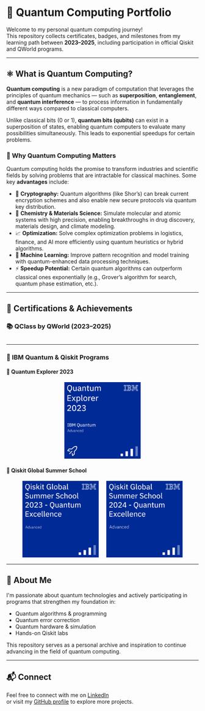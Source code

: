 # 🧠 Quantum Computing Portfolio

Welcome to my personal quantum computing journey!  
This repository collects certificates, badges, and milestones from my learning path between **2023–2025**, including participation in official Qiskit and QWorld programs.

---

## ⚛️ What is Quantum Computing?

**Quantum computing** is a new paradigm of computation that leverages the principles of quantum mechanics — such as **superposition**, **entanglement**, and **quantum interference** — to process information in fundamentally different ways compared to classical computers.

Unlike classical bits (0 or 1), **quantum bits (qubits)** can exist in a superposition of states, enabling quantum computers to evaluate many possibilities simultaneously. This leads to exponential speedups for certain problems.

### 🚀 Why Quantum Computing Matters

Quantum computing holds the promise to transform industries and scientific fields by solving problems that are intractable for classical machines. Some key **advantages** include:

- 🔐 **Cryptography:** Quantum algorithms (like Shor’s) can break current encryption schemes and also enable new secure protocols via quantum key distribution.
- 🧪 **Chemistry & Materials Science:** Simulate molecular and atomic systems with high precision, enabling breakthroughs in drug discovery, materials design, and climate modeling.
- 📈 **Optimization:** Solve complex optimization problems in logistics, finance, and AI more efficiently using quantum heuristics or hybrid algorithms.
- 🧠 **Machine Learning:** Improve pattern recognition and model training with quantum-enhanced data processing techniques.
- ⚡ **Speedup Potential:** Certain quantum algorithms can outperform classical ones exponentially (e.g., Grover’s algorithm for search, quantum phase estimation, etc.).

---

## 🏅 Certifications & Achievements

### 📚 QClass by QWorld (2023–2025)

<div style='display: flex; flex-wrap: wrap; gap: 20px; justify-content: center;'>

<!-- <a href="./_badges/ADEQUATE_Completion.png" target="_blank">
  <img src="./_badges/ADEQUATE_Completion.png" width="300" title="ADEQUATE Certificate 2025">
</a>

<a href="./_badges/QCourse501-2_Certificate.jpg" target="_blank">
  <img src="./_badges/QCourse501-2_Certificate.jpg" width="300" title="QCourse 501-2 (Sep–Dec 2024)">
</a>

<a href="./_badges/QCourse504-1_Certificate.jpg" target="_blank">
  <img src="./_badges/QCourse504-1_Certificate.jpg" width="300" title="QCourse 504-1 (Feb–May 2024)">
</a>

<a href="./_badges/QCourse501-1_Certificate.jpg" target="_blank">
  <img src="./_badges/QCourse501-1_Certificate.jpg" width="300" title="QCourse 501-1 (Sep 2023–Jan 2024)">
</a> -->

</div>

---

### 💠 IBM Quantum & Qiskit Programs

#### 🔷 Quantum Explorer 2023

<div style='display: flex; justify-content: center;'>
    <a href='https://www.credly.com/badges/1dfa6b06-c443-4d56-b6e8-3375dd7ad03b/linked_in_profile' target='_blank'>
        <img src='./_badges/quantum-explorer-2023-advanced.png' width='200' title="Quantum Explorer 2023 Badge">
    </a>
</div>

#### 🔷 Qiskit Global Summer School

<div style='display: flex; gap: 20px; justify-content: center;'>

<a href='https://www.credly.com/badges/a27d052e-9609-4c30-aeb7-8b86ab0fd75a/linked_in_profile' target='_blank'>
    <img src='./_badges/qiskit-global-summer-school-2023-quantum-excellence.png' width='200' title="Quantum Excellence 2023">
</a>

<a href='https://www.credly.com/badges/your-2024-badge-link' target='_blank'>
    <img src='./_badges/qiskit-global-summer-school-2024-quantum-excellence.png' width='200' title="Quantum Excellence 2024">
</a>

</div>

---

## 🧠 About Me

I'm passionate about quantum technologies and actively participating in programs that strengthen my foundation in:

- Quantum algorithms & programming
- Quantum error correction
- Quantum hardware & simulation
- Hands-on Qiskit labs

This repository serves as a personal archive and inspiration to continue advancing in the field of quantum computing.

---

## 📬 Connect

Feel free to connect with me on [LinkedIn](https://www.linkedin.com/in/diegogerwig)  
or visit my [GitHub profile](https://github.com/diegogerwig) to explore more projects.




